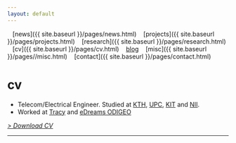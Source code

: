 ```yaml
---
layout: default
---
```


<a href="{{ site.baseurl }}/index.html" class="back2"><i class="fa fa-home" aria-hidden="true"></i></a> &nbsp;&nbsp; 
[news]({{ site.baseurl }}/pages/news.html) &nbsp;&nbsp; [projects]({{ site.baseurl }}/pages/projects.html) &nbsp;&nbsp; [research]({{ site.baseurl }}/pages/research.html) &nbsp;&nbsp;
[cv]({{ site.baseurl }}/pages/cv.html) &nbsp;&nbsp; [blog](https://medium.com/@lucasrg) &nbsp;&nbsp; [misc]({{ site.baseurl }}/pages//misc.html) &nbsp;&nbsp;
[contact]({{ site.baseurl }}/pages/contact.html) <br/>
# cv

- Telecom/Electrical Engineer. Studied at [KTH](https://www.kth.se), [UPC](https://www.upc.edu/en), [KIT](https://www.kit.edu/english) and
[NII](https://www.nii.ac.jp/en/). <br/>
- Worked at [Tracy](https://www.linkedin.com/company/tracy) and [eDreams ODIGEO](https://www.edreamsodigeo.com/)

[*> Download CV*](https://lcsrg.me/resume/cv.pdf)

<hr>
<a href="http://linkedin.com/in/lucasrodes"><i class='fa fa-linkedin'></i></a>&nbsp;&nbsp;
<a href="http://twitter.com/lucasrodesg"><i class='fa fa-twitter'></i></a>&nbsp;&nbsp;
<a href="http://github.com/lucasrodes"><i class='fa fa-github'></i></a>&nbsp;&nbsp;
<a href="https://scholar.google.es/citations?user=5KPcE6QAAAAJ&hl=en"><i class='fa fa-google'></i></a>
